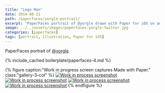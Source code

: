 ```yaml
---
title: "Lego Man"
date: 2014-08-21
path: /paperfaces/yorgle-portrait/
excerpt: "PaperFaces portrait of @yorgle drawn with Paper for iOS on an iPad."
image: ../../assets/images/paperfaces-yorgle-twitter.jpg
categories: [paperfaces]
tags: [portrait, illustration, Paper for iOS]
---
```


PaperFaces portrait of [@yorgle](https://twitter.com/yorgle).

{% include_cached boilerplate/paperfaces-4.md %}

{% figure caption:"Work in progress screen captures Made with Paper." class:"gallery-3-col" %}
[![Work in process screenshot](../../assets/images/paperfaces-yorgle-process-1-600.jpg)](../../assets/images/paperfaces-yorgle-process-1-lg.jpg) [![Work in process screenshot](../../assets/images/paperfaces-yorgle-process-2-600.jpg)](../../assets/images/paperfaces-yorgle-process-2-lg.jpg) [![Work in process screenshot](../../assets/images/paperfaces-yorgle-process-3-600.jpg)](../../assets/images/paperfaces-yorgle-process-3-lg.jpg) [![Work in process screenshot](../../assets/images/paperfaces-yorgle-process-4-600.jpg)](../../assets/images/paperfaces-yorgle-process-4-lg.jpg)
{% endfigure %}
